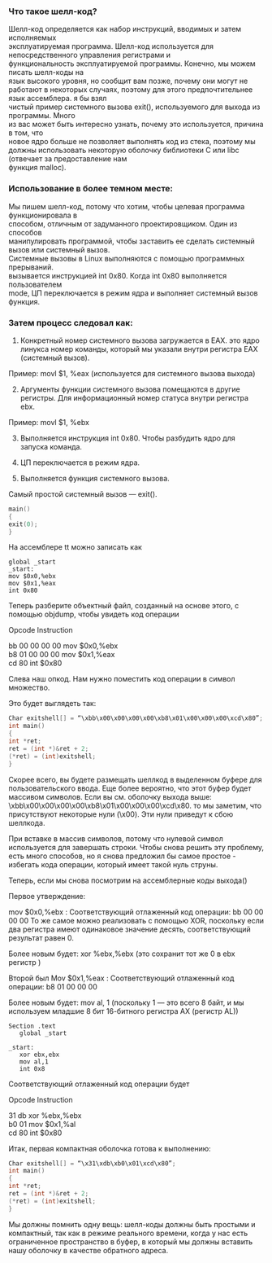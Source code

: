  
### Что такое шелл-код?

Шелл-код определяется как набор инструкций, вводимых и затем исполняемых  
эксплуатируемая программа. Шелл-код используется для непосредственного управления регистрами и  
функциональность эксплуатируемой программы. Конечно, мы можем писать шелл-коды на  
язык высокого уровня, но сообщит вам позже, почему они могут не  
работают в некоторых случаях, поэтому для этого предпочтительнее язык ассемблера. я бы взял  
чистый пример системного вызова exit(), используемого для выхода из программы. Много  
из вас может быть интересно узнать, почему это используется, причина в том, что  
новое ядро ​​больше не позволяет выполнять код из стека, поэтому мы  
должны использовать некоторую оболочку библиотеки C или libc (отвечает за предоставление нам  
функция malloc).


### Использование в более темном месте:

Мы пишем шелл-код, потому что хотим, чтобы целевая программа функционировала в  
способом, отличным от задуманного проектировщиком. Один из способов  
манипулировать программой, чтобы заставить ее сделать системный вызов или системный вызов.  
Системные вызовы в Linux выполняются с помощью программных прерываний.  
вызывается инструкцией int 0x80. Когда int 0x80 выполняется пользователем  
mode, ЦП переключается в режим ядра и выполняет системный вызов  
функция.

### Затем процесс следовал как:

1. Конкретный номер системного вызова загружается в EAX. это ядро ​​линукса номер команды, который мы указали внутри регистра EAX (системный вызов).

Пример: movl $1, %eax (используется для системного вызова выхода)

2. Аргументы функции системного вызова помещаются в другие регистры. Для информационный номер статуса внутри регистра ebx.

Пример: movl $1, %ebx

3. Выполняется инструкция int 0x80. Чтобы разбудить ядро ​​для запуска  команда.  

4. ЦП переключается в режим ядра.  

5. Выполняется функция системного вызова.


Самый простой системный вызов — exit().

```c
main()  
{  
exit(0);  
}
```

На ассемблере tt можно записать как

```
global _start  
_start:  
mov $0x0,%ebx  
mov $0x1,%eax  
int 0x80
```

Теперь разберите объектный файл, созданный на основе этого, с помощью objdump, чтобы увидеть код операции

Opcode                             Instruction  

bb 00 00 00 00                mov $0x0,%ebx  
b8 01 00 00 00                 mov $0x1,%eax  
cd 80                                 int $0x80

Слева наш опкод. Нам нужно поместить код операции в символ  множество.

Это будет выглядеть так:

```c
Char exitshell[] = “\xbb\x00\x00\x00\x00\xb8\x01\x00\x00\x00\xcd\x80”;  
int main()  
{  
int *ret;  
ret = (int *)&ret + 2;  
(*ret) = (int)exitshell;  
}
```

Скорее всего, вы будете размещать шеллкод в выделенном буфере для пользовательского ввода. Еще более вероятно, что этот буфер будет массивом символов. Если вы см. оболочку выхода выше:   
\xbb\x00\x00\x00\x00\xb8\x01\x00\x00\x00\xcd\x80.  то мы заметим, что присутствуют некоторые нули (\x00). Эти нули приведут к сбою шеллкода.    

При вставке в массив символов, потому что нулевой символ используется для  завершать строки. Чтобы снова решить эту проблему, есть много способов, но я снова  предложил бы самое простое - избегать кода операции, который имеет такой нуль  струны.

Теперь, если мы снова посмотрим на ассемблерные коды выхода()

Первое утверждение:

mov $0x0,%ebx : Соответствующий отлаженный код операции: bb 00 00 00 00 То же самое можно реализовать с помощью XOR, поскольку если два регистра   имеют одинаковое значение десять, соответствующий результат равен 0.

Более новым будет: xor %ebx,%ebx (это сохранит тот же 0 в ebx  регистр )

Второй был  Mov $0x1,%eax : Соответствующий отлаженный код операции: b8 01 00 00 00

Более новым будет: mov al, 1 (поскольку 1 — это всего 8 байт, и мы используем  младшие 8 бит 16-битного регистра AX (регистр AL))

```
Section .text  
   global _start  

_start:  
   xor ebx,ebx  
   mov al,1  
   int 0x8
```

Соответствующий отлаженный код операции будет

Opcode      Instruction  

31 db          xor %ebx,%ebx  
b0 01          mov $0x1,%al  
cd 80          int $0x80

Итак, первая компактная оболочка готова к выполнению:

```c
Char exitshell[] = “\x31\xdb\xb0\x01\xcd\x80”;  
int main()  
{  
int *ret;  
ret = (int *)&ret + 2;  
(*ret) = (int)exitshell;  
}
```

Мы должны помнить одну вещь: шелл-коды должны быть простыми и  компактный, так как в режиме реального времени, когда у нас есть ограниченное пространство в  буфер, в который мы должны вставить нашу оболочку в качестве обратного адреса.